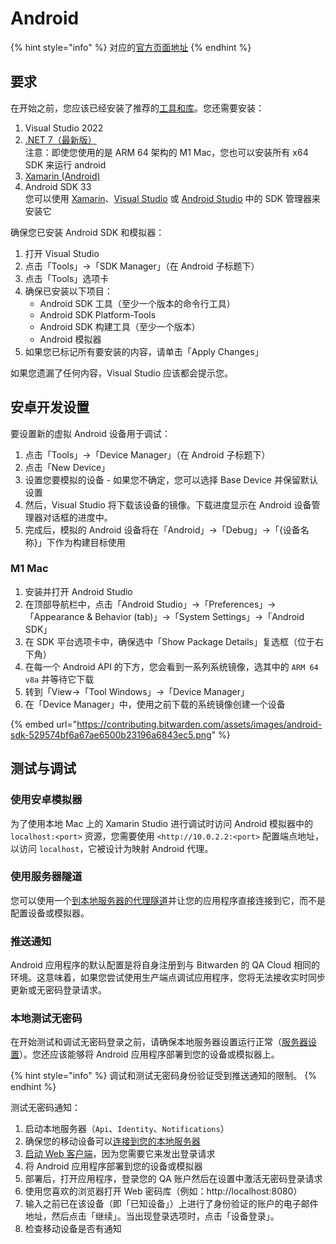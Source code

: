 # Android

{% hint style="info" %}
对应的[官方页面地址](https://contributing.bitwarden.com/getting-started/clients/mobile/android/)
{% endhint %}

## 要求 <a href="#requirements" id="requirements"></a>

在开始之前，您应该已经安装了推荐的[工具和库](../../tools.md)。您还需要安装：

1. Visual Studio 2022
2. [.NET 7（最新版）](https://dotnet.microsoft.com/zh-cn/download/dotnet/7.0)\
   注意：即使您使用的是 ARM 64 架构的 M1 Mac，您也可以安装所有 x64 SDK 来运行 android
3. [Xamarin (Android)](https://learn.microsoft.com/zh-cn/xamarin/get-started/installation/?pivots=windows-vs2022)
4. Android SDK 33\
   您可以使用 [Xamarin](https://learn.microsoft.com/zh-cn/xamarin/get-started/installation/?pivots=macos-vs2022)、[Visual Studio](https://learn.microsoft.com/zh-cn/xamarin/android/get-started/installation/android-sdk) 或 [Android Studio](https://developer.android.com/studio/releases/platforms?hl=zh-cn) 中的 SDK 管理器来安装它

确保您已安装 Android SDK 和模拟器：

1. 打开 Visual Studio
2. 点击「Tools」->「SDK Manager」（在 Android 子标题下）
3. 点击「Tools」选项卡
4. 确保已安装以下项目：
   * Android SDK 工具（至少一个版本的命令行工具）
   * Android SDK Platform-Tools
   * Android SDK 构建工具（至少一个版本）
   * Android 模拟器
5. 如果您已标记所有要安装的内容，请单击「Apply Changes」

如果您遗漏了任何内容，Visual Studio 应该都会提示您。

## 安卓开发设置 <a href="#android-development-setup" id="android-development-setup"></a>

要设置新的虚拟 Android 设备用于调试：

1. 点击「Tools」->「Device Manager」（在 Android 子标题下）
2. 点击「New Device」
3. 设置您要模拟的设备 - 如果您不确定，您可以选择 Base Device 并保留默认设置
4. 然后，Visual Studio 将下载该设备的镜像。下载进度显示在 Android 设备管理器对话框的进度中。
5. 完成后，模拟的 Android 设备将在「Android」->「Debug」->「{设备名称}」下作为构建目标使用

### M1 Mac <a href="#m1-macs" id="m1-macs"></a>

1. 安装并打开 Android Studio
2. 在顶部导航栏中，点击「Android Studio」->「Preferences」->「Appearance & Behavior (tab)」->「System Settings」->「Android SDK」
3. 在 SDK 平台选项卡中，确保选中「Show Package Details」复选框（位于右下角）
4. 在每一个 Android API 的下方，您会看到一系列系统镜像，选其中的 `ARM 64 v8a` 并等待它下载
5. 转到「View->「Tool Windows」->「Device Manager」
6. 在「Device Manager」中，使用之前下载的系统镜像创建一个设备

{% embed url="https://contributing.bitwarden.com/assets/images/android-sdk-529574bf6a67ae6500b23196a6843ec5.png" %}

## 测试与调试 <a href="#testing-and-debugging" id="testing-and-debugging"></a>

### 使用安卓模拟器 <a href="#using-the-android-emulator" id="using-the-android-emulator"></a>

为了使用本地 Mac 上的 Xamarin Studio 进行调试时访问 Android 模拟器中的 `localhost:<port>` 资源，您需要使用 `<http://10.0.2.2:<port>` 配置端点地址，以访问 `localhost`，它被设计为映射 Android 代理。

### 使用服务器隧道 <a href="#using-server-tunneling" id="using-server-tunneling"></a>

您可以使用一个[到本地服务器的代理隧道](../../server/tunnel.md)并让您的应用程序直接连接到它，而不是配置设备或模拟器。

### 推送通知 <a href="#push-notifications" id="push-notifications"></a>

Android 应用程序的默认配置是将自身注册到与 Bitwarden 的 QA Cloud 相同的环境。这意味着，如果您尝试使用生产端点调试应用程序，您将无法接收实时同步更新或无密码登录请求。

### 本地测试无密码 <a href="#testing-passwordless-locally" id="testing-passwordless-locally"></a>

在开始测试和调试无密码登录之前，请确保本地服务器设置运行正常（[服务器设置](../../server/guide.md)）。您还应该能够将 Android 应用程序部署到您的设备或模拟器上。

{% hint style="info" %}
调试和测试无密码身份验证受到推送通知的限制。
{% endhint %}

测试无密码通知：

1. 启动本地服务器（`Api`、`Identity`、`Notifications`）
2. 确保您的移动设备可以[连接到您的本地服务器](android.md#using-server-tunneling)
3. [启动 Web 客户端](../web-vault/)，因为您需要它来发出登录请求
4. 将 Android 应用程序部署到您的设备或模拟器
5. 部署后，打开应用程序，登录您的 QA 账户然后在设置中激活无密码登录请求
6. 使用您喜欢的浏览器打开 Web 密码库（例如：http://localhost:8080）
7. 输入之前已在该设备（即「已知设备」）上进行了身份验证的账户的电子邮件地址，然后点击「继续」。当出现登录选项时，点击「设备登录」。
8. 检查移动设备是否有通知

